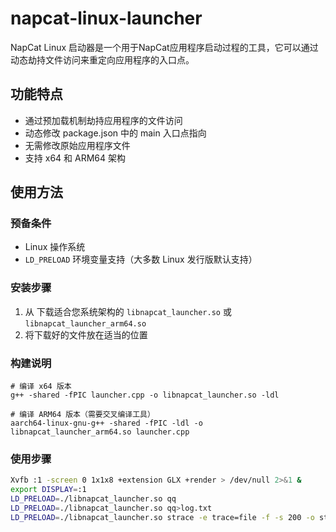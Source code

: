 # napcat-linux-launcher

NapCat Linux 启动器是一个用于NapCat应用程序启动过程的工具，它可以通过动态劫持文件访问来重定向应用程序的入口点。

## 功能特点

- 通过预加载机制劫持应用程序的文件访问
- 动态修改 package.json 中的 main 入口点指向
- 无需修改原始应用程序文件
- 支持 x64 和 ARM64 架构

## 使用方法

### 预备条件

- Linux 操作系统
- `LD_PRELOAD` 环境变量支持（大多数 Linux 发行版默认支持）

### 安装步骤

1. 从 下载适合您系统架构的 `libnapcat_launcher.so` 或 `libnapcat_launcher_arm64.so`
2. 将下载好的文件放在适当的位置

### 构建说明
```
# 编译 x64 版本
g++ -shared -fPIC launcher.cpp -o libnapcat_launcher.so -ldl

# 编译 ARM64 版本（需要交叉编译工具）
aarch64-linux-gnu-g++ -shared -fPIC -ldl -o libnapcat_launcher_arm64.so launcher.cpp
```
### 使用步骤

```bash
Xvfb :1 -screen 0 1x1x8 +extension GLX +render > /dev/null 2>&1 &
export DISPLAY=:1
LD_PRELOAD=./libnapcat_launcher.so qq
LD_PRELOAD=./libnapcat_launcher.so qq>log.txt
LD_PRELOAD=./libnapcat_launcher.so strace -e trace=file -f -s 200 -o strace.log qq
```